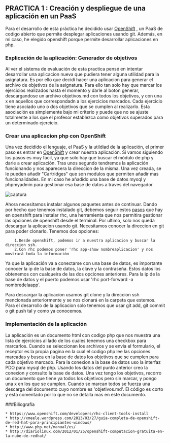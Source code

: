 ## PRACTICA 1 : Creación y despliegue de una aplicación en un PaaS

Para el desarrollo de esta práctica he decidido usar [OpenShift](https://www.openshift.com/) , un PaaS de codigo abierto que permite
desplegar aplicaciones usando git. Además, en mi caso, he elegido openshift porque permite desarrollar aplicaciones en php.


### Explicación de la aplicación: Generador de objetivos

Al ver el sistema de evaluación de esta practica pensé en intentar desarrollar una aplicacion nueva que pudiera tener alguna 
utilidad para la asignatura. Es por ello que decidí hacer una aplicacion para generar el archivo de objetivos de la asignatura.
Para ello tan solo hay que marcar los ejercicios realizados hasta el momento y darle al boton generar, descargandose un archivo
objetivos.md con todos los objetivos, y con una x en aquellos que correspondadn a los ejercicios marcados. Cada ejercicio tiene 
asociado uno o dos objetivos que se cumplen al realizarlo. Esta asociación es simplemente bajo mi criterio y puede que no se
ajuste totalmente a los que el profesor establezca como objetivos superados para un determinado ejercicio.

### Crear una aplicacion php con OpenShift

Una vez decidido el lenguaje, el PaaS y la utildiad de la aplicación, el primer paso es entrar en [OpenShift](https://www.openshift.com/) y crear
nuestra aplicación. Si vamos siguiendo los pasos es muy facil, ya que solo hay que buscar el módulo de php y darle a crear aplicación.
Tras unos segundo tendremos la aplicación funcionando y nos aparecera la direccion de la misma. Una vez creada, se le pueden añadir 
"Cartridges" que son modulos que permiten añadir mas funcionalidades. En mi caso he añadido una base de datos mysql y phpmyadmin para 
gestionar esa base de datos a traves del navegador.

![captura](https://dl.dropboxusercontent.com/u/17453375/app.png)

Ahora necesitamos instalar algunos paquetes antes de continuar. Dando por hecho que tenemos instalado git, debemos seguir estos [pasos](https://www.openshift.com/developers/rhc-client-tools-install)
que hay en openshift para instalar rhc, una herramienta que nos permitira gestionar las opciones de openshift desde el terminal.
Por ultimo, solo nos queda descargar la aplicacion usando git. Necesitamos conocer la direccion en git para poder clonarlo. Tenemos
dos opciones:
		
		1.Desde openshift, podemos ir a nuestra aplicacion y buscar la direccion ssh.
		2.Con rhc podemos poner 'rhc app-show nombreaplicacion' y nos mostrará toda la información

Ya que la aplicación va a conectarse con una base de datos, es importante conocer la ip de la base de datos, la clave y la contraseña.
Estos datos los obtenemos con cualqueira de las dos opciones anteriores. Para la ip de la base de datos y el puerto podemos usar
'rhc port-forward -a nombredelaapp'.

Para descargar la aplicacion usamos git clone y la direccion ssh mencionada anteriormente y se nos clonará en la carpeta que estemos.
Para el desarrollo de la aplicacion solo tenemos que usar git add, git commit o git push tal y como ya conocemos.

### Implementación de la aplicación

La aplicación es un documento html con codigo php que nos muestra una lista de ejercicios al lado de los cuales tenemos una checkbox 
para marcarlos. Cuando se seleccionan los archivos y se envia el formulario, el receptor es la propia pagina en la cual el codigo php
lee las opciones marcadas y busca en la base de datos los objetivos que se cumplen para cada objetivo marcado. Para la conexion a la
base de datos uso la interfaz PDO para mysql de php. Usando los datos del punto anterior creo la conexion y consulto la base de datos.
Una vez tengo los objetivos, recorro un documento que tiene ya todos los objetivos pero sin marcar, y pongo una x en los que se cumplen.
Cuando se marcan todos se fuerza una descarga del documento cuyo nombre es 'objetivos.md'.
El código es corto y esta comentado por lo que no se detalla mas en este documento. 



###Biliografía
	
	* https://www.openshift.com/developers/rhc-client-tools-install
	* http://xmeele.wordpress.com/2013/03/27/guia-completa-de-openshift-de-red-hat-para-principiantes-windows/
	* http://www.php.net/manual/es/
	* http://diariolinux.com/2012/01/25/openshift-computacion-gratuita-en-la-nube-de-redhat/
